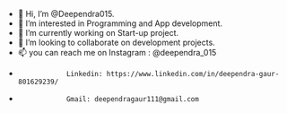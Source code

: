 - 👋 Hi, I’m @Deependra015.
- 👀 I’m interested in Programming and App development.
- 🌱 I’m currently working on Start-up project.
- 💞️ I’m looking to collaborate on development projects. 
- 📫 you can reach me on Instagram : @deependra_015
-                 Linkedin: https://www.linkedin.com/in/deependra-gaur-801629239/
-                 Gmail: deependragaur111@gmail.com
                 
<!---
Deependra015/Deependra015 is a ✨ special ✨ repository because its `README.md` (this file) appears on your GitHub profile.
You can click the Preview link to take a look at your changes.
--->
